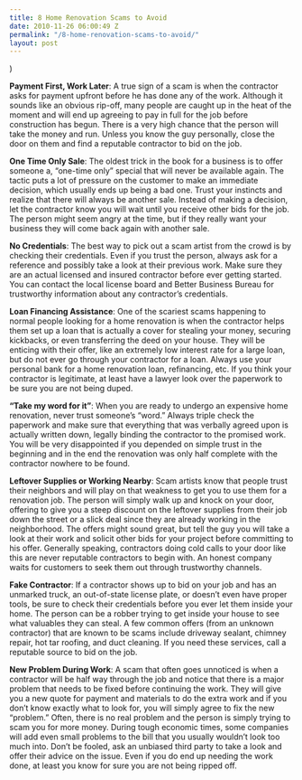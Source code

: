 ```yaml
---
title: 8 Home Renovation Scams to Avoid
date: 2010-11-26 06:00:49 Z
permalink: "/8-home-renovation-scams-to-avoid/"
layout: post
---
```


)

<strong>Payment First, Work Later</strong>: A true sign of a scam is when the contractor asks for payment upfront before he has done any of the work. Although it sounds like an obvious rip-off, many people are caught up in the heat of the moment and will end up agreeing to pay in full for the job before construction has begun. There is a very high chance that the person will take the money and run. Unless you know the guy personally, close the door on them and find a reputable contractor to bid on the job.

<strong>One Time Only Sale</strong>: The oldest trick in the book for a business is to offer someone a, “one-time only” special that will never be available again. The tactic puts a lot of pressure on the customer to make an immediate decision, which usually ends up being a bad one. Trust your instincts and realize that there will always be another sale. Instead of making a decision, let the contractor know you will wait until you receive other bids for the job. The person might seem angry at the time, but if they really want your business they will come back again with another sale.

<strong>No Credentials</strong>: The best way to pick out a scam artist from the crowd is by checking their credentials. Even if you trust the person, always ask for a reference and possibly take a look at their previous work. Make sure they are an actual licensed and insured contractor before ever getting started. You can contact the local license board and Better Business Bureau for trustworthy information about any contractor’s credentials.

<strong>Loan Financing Assistance</strong>: One of the scariest scams happening to normal people looking for a home renovation is when the contractor helps them set up a loan that is actually a cover for stealing your money, securing kickbacks, or even transferring the deed on your house. They will be enticing with their offer, like an extremely low interest rate for a large loan, but do not ever go through your contractor for a loan. Always use your personal bank for a home renovation loan, refinancing, etc. If you think your contractor is legitimate, at least have a lawyer look over the paperwork to be sure you are not being duped.

<strong>“Take my word for it”</strong>: When you are ready to undergo an expensive home renovation, never trust someone’s “word.” Always triple check the paperwork and make sure that everything that was verbally agreed upon is actually written down, legally binding the contractor to the promised work. You will be very disappointed if you depended on simple trust in the beginning and in the end the renovation was only half complete with the contractor nowhere to be found.

<strong>Leftover Supplies or Working Nearby</strong>: Scam artists know that people trust their neighbors and will play on that weakness to get you to use them for a renovation job. The person will simply walk up and knock on your door, offering to give you a steep discount on the leftover supplies from their job down the street or a slick deal since they are already working in the neighborhood. The offers might sound great, but tell the guy you will take a look at their work and solicit other bids for your project before committing to his offer. Generally speaking, contractors doing cold calls to your door like this are never reputable contractors to begin with. An honest company waits for customers to seek them out through trustworthy channels.

<strong>Fake Contractor</strong>: If a contractor shows up to bid on your job and has an unmarked truck, an out-of-state license plate, or doesn’t even have proper tools, be sure to check their credentials before you ever let them inside your home. The person can be a robber trying to get inside your house to see what valuables they can steal. A few common offers (from an unknown contractor) that are known to be scams include driveway sealant, chimney repair, hot tar roofing, and duct cleaning. If you need these services, call a reputable source to bid on the job.

<strong>New Problem During Work</strong>: A scam that often goes unnoticed is when a contractor will be half way through the job and notice that there is a major problem that needs to be fixed before continuing the work. They will give you a new quote for payment and materials to do the extra work and if you don’t know exactly what to look for, you will simply agree to fix the new “problem.” Often, there is no real problem and the person is simply trying to scam you for more money. During tough economic times, some companies will add even small problems to the bill that you usually wouldn’t look too much into. Don’t be fooled, ask an unbiased third party to take a look and offer their advice on the issue. Even if you do end up needing the work done, at least you know for sure you are not being ripped off.
